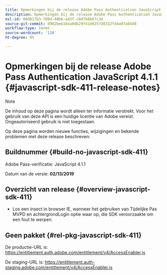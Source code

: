 ```yaml
---
title: Opmerkingen bij de release Adobe Pass Authentication JavaScript 4.1.1
description: Opmerkingen bij de release Adobe Pass Authentication JavaScript 4.1.1
exl-id: 00d017b3-700d-48b6-a43f-c0d7b8b67c3d
source-git-commit: d982beb16ea0db29f41d0257d8332fd4a07a84d8
workflow-type: tm+mt
source-wordcount: '110'
ht-degree: 0%

---
```


# Opmerkingen bij de release Adobe Pass Authentication JavaScript 4.1.1 {#javascript-sdk-411-release-notes}

>[!NOTE]
>
>De inhoud op deze pagina wordt alleen ter informatie verstrekt. Voor het gebruik van deze API is een huidige licentie van Adobe vereist. Ongeautoriseerd gebruik is niet toegestaan.

Op deze pagina worden nieuwe functies, wijzigingen en bekende problemen met deze release beschreven:

## Buildnummer {#build-no-javascript-sdk-411}

Adobe Pass-verificatie: JavaScript 4.1.1

Datum van de versie: **02/13/2019**


## Overzicht van release {#overview-javascript-sdk-411}

* Los een insect in browser IE, wanneer het gebruiken van Tijdelijke Pas MVPD en achtergrondLogin optie waar op, die SDK veroorzaakte om een fout te werpen.


## Geen pakket {#rel-pkg-javascript-sdk-411}

De productie-URL is: https://entitlement.auth.adobe.com/entitlement/v4/AccessEnabler.js

De staging-URL is: https://entitlement.auth-staging.adobe.com/entitlement/v4/AccessEnabler.js
